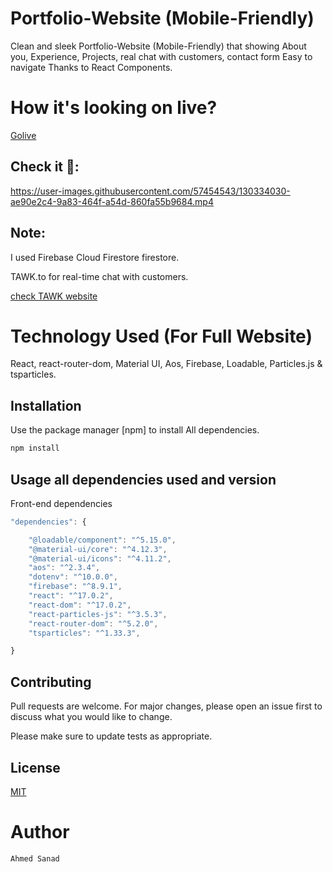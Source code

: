 
# Portfolio-Website (Mobile-Friendly)

Clean and sleek Portfolio-Website (Mobile-Friendly) that showing About you, Experience, Projects, real chat with customers, contact form Easy to navigate Thanks to React Components.


# How it's looking on live?

[Golive](https://ahmedsanadweb.com/)


## Check it 🤗:



https://user-images.githubusercontent.com/57454543/130334030-ae90e2c4-9a83-464f-a54d-860fa55b9684.mp4



## Note:

I used Firebase Cloud Firestore firestore.

TAWK.to for real-time chat with customers.

[check TAWK website](https://www.tawk.to/)


# Technology Used (For Full Website)

React,
react-router-dom, 
Material UI,
Aos,
Firebase,
Loadable,
Particles.js & tsparticles.


## Installation

Use the package manager [npm] to install All dependencies.

```bash
npm install
```


## Usage all dependencies used and version

Front-end dependencies
 
```javascript
"dependencies": {

    "@loadable/component": "^5.15.0",
    "@material-ui/core": "^4.12.3",
    "@material-ui/icons": "^4.11.2",
    "aos": "^2.3.4",
    "dotenv": "^10.0.0",
    "firebase": "^8.9.1",
    "react": "^17.0.2",
    "react-dom": "^17.0.2",
    "react-particles-js": "^3.5.3",
    "react-router-dom": "^5.2.0",
    "tsparticles": "^1.33.3",

}
```

## Contributing
Pull requests are welcome. For major changes, please open an issue first to discuss what you would like to change.

Please make sure to update tests as appropriate.

## License
[MIT](https://choosealicense.com/licenses/mit/)

# Author
`Ahmed Sanad`
